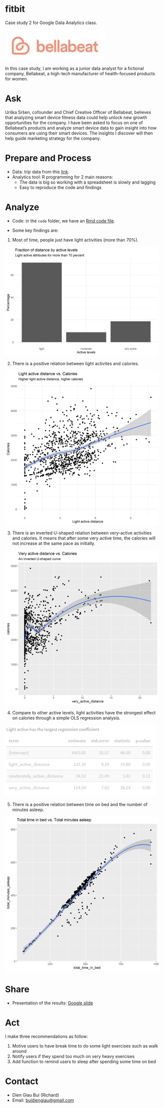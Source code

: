# fitbit
Case study 2 for Google Data Analytics class.

![](bellabeat_logo.png)

In this case study, I am working as a junior data analyst for a fictional company, Bellabeat, a high-tech manufacturer of health-focused products for women. 

# Ask

Urška Sršen, cofounder and Chief Creative Officer of Bellabeat, believes that analyzing smart
device fitness data could help unlock new growth opportunities for the company. I have been asked to focus on one of
Bellabeat’s products and analyze smart device data to gain insight into how consumers are using their smart devices. The
insights I discover will then help guide marketing strategy for the company. 

# Prepare and Process

- Data: trip data from this [link](https://www.kaggle.com/arashnic/fitbit).
- Analytics tool: R programming for 2 main reasons:
    - The data is big so working with a spreadsheet is slowly and lagging
    - Easy to reproduce the code and findings

# Analyze

- Code: in the `code` folder, we have an [Rmd code file](code/01_fitbit.Rmd).

- Some key findings are:

1. Most of time, people just have light activities (more than 70%).

![Fig 1. Active levels daily](fig/f1_fraction_of_activeness.png)

2. There is a positive relation between light activites and calories.

![Fig 2. Light active distance and calories](fig/f2_light_active_calories.png)

3. There is an inverted U-shaped relation between very-active activities and calories. It means that after some very active time, the calories will not increase at the same pace as initially.

![Fig 3. Very active distance and calories](fig/f3_very_active_calories.png)

4. Compare to other active levels, light activities have the strongest effect on calories through a simple OLS regression analysis.

![Table 1. Regression `calories` on active levels](fig/t1_reg_calories.png)

5. There is a positive relation between time on bed and the number of minutes asleep.

![Fig 4. Time on bed and asleep](fig/f4_on_bed_and_asleep.png)






# Share 

- Presentation of the results: [Google slide]()

# Act

I make three recommendations as follow:

1. Motive users to have break time to do some light exercises such as walk around
1. Notify users if they spend too much on very heavy exercises
1. Add function to remind users to sleep after spending some time on bed

# Contact

- Dien Giau Bui (Richard)
- Email: buidiengiau@gmail.com

